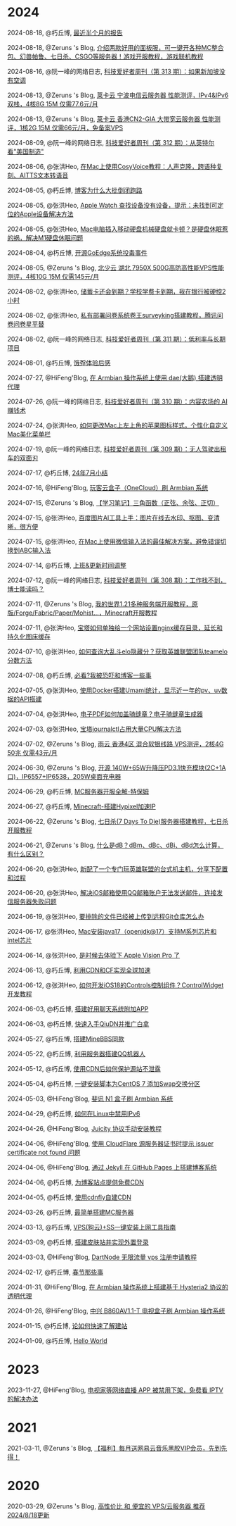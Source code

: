 # 2024

2024-08-18, @朽丘博, [最近半个月的报告](https://koxiuqiu.cn/2024/8/18/1/)

2024-08-18, @Zeruns 's Blog, [介绍两款好用的面板服，可一键开各种MC整合包、幻兽帕鲁、七日杀、CSGO等服务器！游戏开服教程，游戏联机教程](https://blog.zeruns.tech/archives/808.html)

2024-08-16, @阮一峰的网络日志, [科技爱好者周刊（第 313 期）：如果新加坡没有空调](http://www.ruanyifeng.com/blog/2024/08/weekly-issue-313.html)

2024-08-13, @Zeruns 's Blog, [莱卡云 宁波电信云服务器 性能测评，IPv4&amp;IPv6双栈，4核8G 15M 仅需77.6元/月](https://blog.zeruns.tech/archives/807.html)

2024-08-13, @Zeruns 's Blog, [莱卡云 香港CN2-GIA 大带宽云服务器 性能测评，1核2G 15M 仅需66元/月，免备案VPS](https://blog.zeruns.tech/archives/806.html)

2024-08-09, @阮一峰的网络日志, [科技爱好者周刊（第 312 期）：从英特尔看"美国制造"](http://www.ruanyifeng.com/blog/2024/08/weekly-issue-312.html)

2024-08-06, @张洪Heo, [在Mac上使用CosyVoice教程：人声克隆，跨语种复刻、AITTS文本转语音](https://blog.zhheo.com/p/e950.html)

2024-08-05, @朽丘博, [博客为什么大批倒闭跑路](https://koxiuqiu.cn/2024/8/5/1/)

2024-08-05, @张洪Heo, [Apple Watch 查找设备没有设备，提示：未找到可定位的Apple设备解决方法](https://blog.zhheo.com/p/2398.html)

2024-08-05, @张洪Heo, [Mac电脑插入移动硬盘机械硬盘就卡顿？是硬盘休眠惹的祸，解决M1硬盘休眠问题](https://blog.zhheo.com/p/bf38.html)

2024-08-04, @朽丘博, [开源GoEdge系统投毒事件](https://koxiuqiu.cn/2024/08/04/1/)

2024-08-05, @Zeruns 's Blog, [北少云 湖北 7950X 500G高防高性能VPS性能测评，4核10G 15M 仅需145元/月](https://blog.zeruns.tech/archives/805.html)

2024-08-02, @张洪Heo, [储蓄卡还会到期？学校学费卡到期，我在银行被硬控2小时](https://blog.zhheo.com/p/7003.html)

2024-08-02, @张洪Heo, [私有部署问卷系统卷王surveyking搭建教程，腾讯问卷问卷星平替](https://blog.zhheo.com/p/b45f.html)

2024-08-02, @阮一峰的网络日志, [科技爱好者周刊（第 311 期）：低利率与长期项目](http://www.ruanyifeng.com/blog/2024/08/weekly-issue-311.html)

2024-08-01, @朽丘博, [饿殍体验后感](https://koxiuqiu.cn/2024/8/1/1/)

2024-07-27, @HiFeng'Blog, [在 Armbian 操作系统上使用 dae(大鹅) 搭建透明代理](https://www.hicairo.com/post/77.html)

2024-07-26, @阮一峰的网络日志, [科技爱好者周刊（第 310 期）：内容农场的 AI 赚钱术](http://www.ruanyifeng.com/blog/2024/07/weekly-issue-310.html)

2024-07-24, @张洪Heo, [如何更改Mac上左上角的苹果图标样式，个性化自定义Mac美化菜单栏](https://blog.zhheo.com/p/a61a.html)

2024-07-19, @阮一峰的网络日志, [科技爱好者周刊（第 309 期）：无人驾驶出租车的双面刃](http://www.ruanyifeng.com/blog/2024/07/weekly-issue-309.html)

2024-07-17, @朽丘博, [24年7月小结](https://koxiuqiu.cn/2024/07/17/1/)

2024-07-16, @HiFeng'Blog, [玩客云盒子（OneCloud）刷 Armbian 系统](https://www.hicairo.com/post/76.html)

2024-07-15, @Zeruns 's Blog, [【学习笔记】三角函数（正弦、余弦、正切）](https://blog.zeruns.tech/archives/804.html)

2024-07-15, @张洪Heo, [百度图片AI工具上手：图片在线去水印、抠图、变清晰，很方便](https://blog.zhheo.com/p/66b2.html)

2024-07-15, @张洪Heo, [在Mac上使用微信输入法的最佳解决方案，避免错误切换到ABC输入法](https://blog.zhheo.com/p/998c.html)

2024-07-14, @朽丘博, [上班&更新时间调整](https://koxiuqiu.cn/2024/07/14/1/)

2024-07-12, @阮一峰的网络日志, [科技爱好者周刊（第 308 期）：工作找不到，博士能读吗？](http://www.ruanyifeng.com/blog/2024/07/weekly-issue-308.html)

2024-07-11, @Zeruns 's Blog, [我的世界1.21多种服务端开服教程，原版/Forge/Fabric/Paper/Mohist...，Minecraft开服教程](https://blog.zeruns.tech/archives/803.html)

2024-07-11, @张洪Heo, [宝塔如何单独给一个网站设置nginx缓存目录，延长和持久化图床缓存](https://blog.zhheo.com/p/5754.html)

2024-07-10, @张洪Heo, [如何查询大乱斗elo隐藏分？获取英雄联盟团队teamelo分数方法](https://blog.zhheo.com/p/3a85.html)

2024-07-08, @朽丘博, [必看?我被恐吓和博客一些事](https://koxiuqiu.cn/2024/07/8/1/)

2024-07-05, @张洪Heo, [使用Docker搭建Umami统计，显示近一年的pv、uv数据的API搭建](https://blog.zhheo.com/p/61e9.html)

2024-07-04, @张洪Heo, [电子PDF如何加盖骑缝章？电子骑缝章生成器](https://blog.zhheo.com/p/81ac681.html)

2024-07-03, @张洪Heo, [宝塔journalctl占用大量CPU解决方法](https://blog.zhheo.com/p/b975d220.html)

2024-07-02, @Zeruns 's Blog, [雨云 香港4区 混合软银线路 VPS测评，2核4G 50兆 仅需43元/月](https://blog.zeruns.tech/archives/802.html)

2024-06-30, @Zeruns 's Blog, [开源 140W+65W升降压PD3.1快充模块(2C+1A口)，IP6557+IP6538，205W桌面充电器](https://blog.zeruns.tech/archives/801.html)

2024-06-29, @朽丘博, [MC服务器开服全解-特保姆](https://koxiuqiu.cn/2024/06/29/1719625179507/)

2024-06-27, @朽丘博, [Minecraft-搭建Hypixel加速IP](https://koxiuqiu.cn/2024/06/27/1719475599760/)

2024-06-22, @Zeruns 's Blog, [七日杀(7 Days To Die)服务器搭建教程，七日杀开服教程](https://blog.zeruns.tech/archives/800.html)

2024-06-21, @Zeruns 's Blog, [什么是dB？dBm、dBc、dBi、dBd怎么计算，有什么区别？](https://blog.zeruns.tech/archives/799.html)

2024-06-20, @张洪Heo, [新配了一个专门玩英雄联盟的台式机主机，分享下配置和过程](https://blog.zhheo.com/p/9a18f6bb.html)

2024-06-20, @张洪Heo, [解决iOS邮箱使用QQ邮箱账户无法发送邮件，连接发信服务器失败问题](https://blog.zhheo.com/p/cb3f5ed0.html)

2024-06-19, @张洪Heo, [要排除的文件已经被上传到远程Git仓库怎么办](https://blog.zhheo.com/p/faf797ab.html)

2024-06-17, @张洪Heo, [Mac安装java17（openjdk@17）支持M系列芯片和intel芯片](https://blog.zhheo.com/p/6243d392.html)

2024-06-14, @张洪Heo, [是时候去体验下 Apple Vision Pro 了](https://blog.zhheo.com/p/802d5b6b.html)

2024-06-13, @朽丘博, [利用CDN和CF实现全球加速](https://koxiuqiu.cn/2024/06/13/1718249721361/)

2024-06-12, @张洪Heo, [如何开发iOS18的Controls控制组件？ControlWidget开发教程](https://blog.zhheo.com/p/5a7ca8cd.html)

2024-06-03, @朽丘博, [搭建好用聊天系统附加APP](https://koxiuqiu.cn/2024/06/03/1717385392235/)

2024-06-03, @朽丘博, [快速入手QiuDN并推广白拿](https://koxiuqiu.cn/2024/06/03/qiucdn/)

2024-05-27, @朽丘博, [搭建MineBBS同款](https://koxiuqiu.cn/2024/05/27/1716722508619/)

2024-05-22, @朽丘博, [利用服务器搭建QQ机器人](https://koxiuqiu.cn/2024/05/22/1716303082754/)

2024-05-12, @朽丘博, [使用CDN后如何保护源站不泄露](https://koxiuqiu.cn/2024/05/12/1715500241877/)

2024-05-04, @朽丘博, [一键安装脚本为CentOS 7 添加Swap交换分区](https://koxiuqiu.cn/2024/03/13/1714800798585/)

2024-05-03, @HiFeng'Blog, [斐讯 N1 盒子刷 Armbian 系统](https://www.hicairo.com/post/75.html)

2024-04-29, @朽丘博, [如何在Linux中禁用IPv6](https://koxiuqiu.cn/2024/04/29/ipv6stop/)

2024-04-26, @HiFeng'Blog, [Juicity 协议手动安装教程](https://www.hicairo.com/post/74.html)

2024-04-06, @HiFeng'Blog, [使用 CloudFlare 源服务器证书时提示 issuer certificate not found 问题](https://www.hicairo.com/post/73.html)

2024-04-06, @HiFeng'Blog, [通过 Jekyll 在 GitHub Pages 上搭建博客系统](https://www.hicairo.com/post/72.html)

2024-04-06, @朽丘博, [为博客站点提供免费CDN](https://koxiuqiu.cn/2024/04/06/qiudn/)

2024-04-05, @朽丘博, [使用cdnfly自建CDN](https://koxiuqiu.cn/2024/04/05/13/)

2024-03-26, @朽丘博, [最简单搭建MC服务器](https://koxiuqiu.cn/2024/03/26/10/)

2024-03-13, @朽丘博, [VPS(狗云)+SS一键安装上网工具指南](https://koxiuqiu.cn/2024/03/13/7/)

2024-03-09, @朽丘博, [搭建皮肤站并实现外置登录](https://koxiuqiu.cn/2024/03/09/6/)

2024-03-03, @HiFeng'Blog, [DartNode 无限流量 vps 注册申请教程](https://www.hicairo.com/post/71.html)

2024-02-17, @朽丘博, [春节那些事](https://koxiuqiu.cn/2024/02/17/4/)

2024-01-31, @HiFeng'Blog, [在 Armbian 操作系统上搭建基于 Hysteria2 协议的透明代理](https://www.hicairo.com/post/70.html)

2024-01-26, @HiFeng'Blog, [中兴 B860AV1.1-T 电视盒子刷 Armbian 操作系统](https://www.hicairo.com/post/69.html)

2024-01-15, @朽丘博, [论如何快速了解建站](https://koxiuqiu.cn/2024/01/15/2/)

2024-01-09, @朽丘博, [Hello World](https://koxiuqiu.cn/2024/01/09/1/)

# 2023

2023-11-27, @HiFeng'Blog, [电视家等网络直播 APP 被禁用下架，免费看 IPTV 的解决办法](https://www.hicairo.com/post/68.html)

# 2021

2021-03-11, @Zeruns 's Blog, [【福利】每月送网易云音乐黑胶VIP会员，先到先得！](https://blog.zeruns.tech/archives/620.html)

# 2020

2020-03-29, @Zeruns 's Blog, [高性价比 和 便宜的 VPS/云服务器 推荐 2024/8/18更新](https://blog.zeruns.tech/archives/383.html)